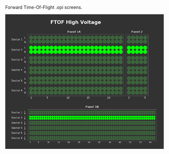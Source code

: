 Forward Time-Of-Flight .opi screens.

![alt tag](https://github.com/JeffersonLab/clas12-epics/blob/develop/css_share/detectors/FTOF/FTOF.png)

